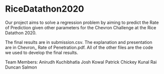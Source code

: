 # RiceDatathon2020

Our project aims to solve a regression problem by aiming to predict the Rate of Prediction given other parameters for the Chevron Challenge at the Rice Datathon 2020. 

The final results are in submission.csv. The explanation and presentation are in Chevron_ Rate of Penetration.pdf. All of the other files are the code we used to develop the final results.


Team Members:
  Anirudh Kuchibhatla
  Josh Kowal 
  Patrick Chickey
  Kunal Rai
  Duncan Salmon
